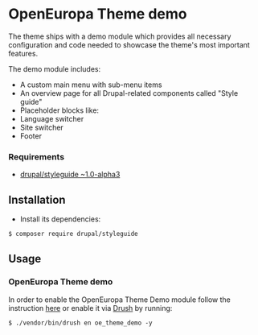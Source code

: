# OpenEuropa Theme demo

The theme ships with a demo module which provides all necessary configuration and code needed to showcase the theme's
most important features.

The demo module includes:

- A custom main menu with sub-menu items
- An overview page for all Drupal-related components called "Style guide"
- Placeholder blocks like:
 - Language switcher
 - Site switcher
 - Footer

### Requirements

* [drupal/styleguide ~1.0-alpha3](https://www.drupal.org/project/styleguide)

## Installation

* Install its dependencies:

```bash
$ composer require drupal/styleguide
```

## Usage

### OpenEuropa Theme demo

In order to enable the OpenEuropa Theme Demo module follow the instruction [here][1] or enable it via [Drush][2]
by running:

```
$ ./vendor/bin/drush en oe_theme_demo -y
```

[1]: https://www.drupal.org/docs/8/extending-drupal-8/installing-drupal-8-modules
[2]: https://www.drush.org/
